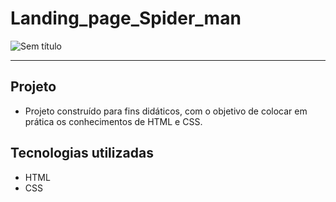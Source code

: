 # Landing_page_Spider_man
![Sem título](https://user-images.githubusercontent.com/122480794/213252140-ba6fa387-aabe-4967-8210-98e3e11c0dec.png)


-------
## Projeto
- Projeto construído para fins didáticos, com o objetivo de colocar em
prática os conhecimentos de HTML e  CSS.

## Tecnologias utilizadas
- HTML
- CSS
